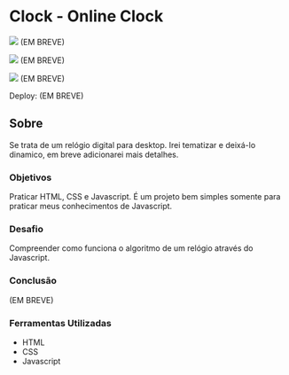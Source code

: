 # Clock - Online Clock

![](./) (EM BREVE)

![](./) (EM BREVE)

![](./) (EM BREVE)

Deploy: (EM BREVE)

## Sobre

Se trata de um relógio digital para desktop. Irei tematizar e deixá-lo dinamico, em breve adicionarei mais detalhes.
### Objetivos

Praticar HTML, CSS e Javascript. É um projeto bem simples somente para praticar meus conhecimentos de Javascript.

### Desafio

Compreender como funciona o algoritmo de um relógio através do Javascript.

### Conclusão

(EM BREVE)

### Ferramentas Utilizadas

- HTML
- CSS
- Javascript
